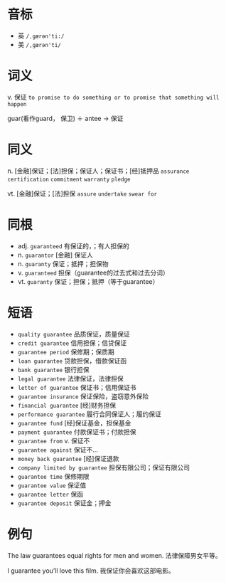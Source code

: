 # 音标

- 英 `/ˌɡærən'ti:/`
- 美 `/,ɡærən'ti/`

# 词义

v. 保证
`to promise to do something or to promise that something will happen`



guar(看作guard， 保卫) ＋ antee → 保证

# 同义

n. [金融]保证；[法]担保；保证人；保证书；[经]抵押品
`assurance` `certification` `commitment` `warranty` `pledge`

vt. [金融]保证；[法]担保
`assure` `undertake` `swear for`

# 同根

- adj. `guaranteed` 有保证的，；有人担保的
- n. `guarantor` [金融] 保证人
- n. `guaranty` 保证；抵押；担保物
- v. `guaranteed` 担保（guarantee的过去式和过去分词）
- vt. `guaranty` 保证；担保；抵押（等于guarantee）

# 短语

- `quality guarantee` 品质保证，质量保证
- `credit guarantee` 信用担保；信贷保证
- `guarantee period` 保修期；保质期
- `loan guarantee` 贷款担保，借款保证函
- `bank guarantee` 银行担保
- `legal guarantee` 法律保证，法律担保
- `letter of guarantee` 保证书；信用保证书
- `guarantee insurance` 保证保险，盗窃意外保险
- `financial guarantee` [经]财务担保
- `performance guarantee` 履行合同保证人；履约保证
- `guarantee fund` [经]保证基金，担保基金
- `payment guarantee` 付款保证书；付款担保
- `guarantee from` v. 保证不
- `guarantee against` 保证不…
- `money back guarantee` [经]保证退款
- `company limited by guarantee` 担保有限公司；保证有限公司
- `guarantee time` 保修期限
- `guarantee value` 保证值
- `guarantee letter` 保函
- `guarantee deposit` 保证金；押金

# 例句

The law guarantees equal rights for men and women.
法律保障男女平等。

I guarantee you’ll love this film.
我保证你会喜欢这部电影。


